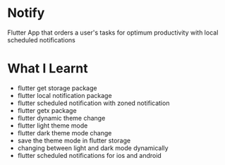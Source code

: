 # Notify

Flutter App that orders a user's tasks for optimum productivity with local scheduled notifications

# What I Learnt
* flutter get storage package
* flutter local notification package
* flutter scheduled notification with zoned notification
* flutter getx package
* flutter dynamic theme change
* flutter light theme mode
* flutter dark theme mode change
* save the theme mode in flutter storage
* changing between light and dark mode dynamically
* flutter scheduled notifications for ios and android



